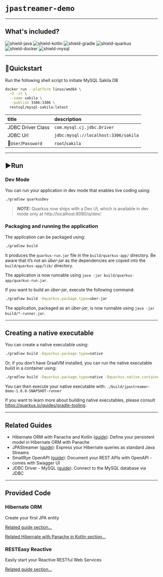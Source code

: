 # `jpastreamer-demo`

---

## What's included?

![shield-java][shield-java]
![shield-kotlin][shield-kotlin]
![shield-gradle][shield-gradle]
![shield-quarkus][shield-quarkus]
![shield-docker][shield-docker]
![shield-mysql][shield-mysql]

---

## 🚀Quickstart

Run the following shell script to initiate MySQL Sakila DB

```sh
docker run --platform linux/amd64 \
  -d -it \
  --name sakila \
  --publish 3306:3306 \
  restsql/mysql-sakila:latest
```

| title | description |
| :--- | :---- |
| JDBC Driver Class | `com.mysql.cj.jdbc.Driver` |
| JDBC Url | `jdbc:mysql://localhost:3306/sakila` |
| 🔑`User`/`Password` | `root`/`sakila` |

---

## ▶️Run

### Dev Mode

You can run your application in dev mode that enables live coding using:

```sh
./gradlew quarkusDev
```

> **_NOTE:_**  Quarkus now ships with a Dev UI, which is available in dev mode only at http://localhost:8080/q/dev/.

### Packaging and running the application

The application can be packaged using:

```sh
./gradlew build
```

It produces the `quarkus-run.jar` file in the `build/quarkus-app/` directory.
Be aware that it’s not an _über-jar_ as the dependencies are copied into the `build/quarkus-app/lib/` directory.

The application is now runnable using `java -jar build/quarkus-app/quarkus-run.jar`.

If you want to build an _über-jar_, execute the following command:

```sh
./gradlew build -Dquarkus.package.type=uber-jar
```

The application, packaged as an _über-jar_, is now runnable using `java -jar build/*-runner.jar`.

---

## Creating a native executable

You can create a native executable using: 

```sh
./gradlew build -Dquarkus.package.type=native
```

Or, if you don't have GraalVM installed, you can run the native executable build in a container using:

```sh
./gradlew build -Dquarkus.package.type=native -Dquarkus.native.container-build=true
```

You can then execute your native executable with: `./build/jpastreamer-demo-1.0.0-SNAPSHOT-runner`

If you want to learn more about building native executables, please consult https://quarkus.io/guides/gradle-tooling.

---

## Related Guides

- Hibernate ORM with Panache and Kotlin ([guide](https://quarkus.io/guides/hibernate-orm-panache-kotlin)): Define your persistent model in Hibernate ORM with Panache
- JPAStreamer ([guide](https://quarkiverse.github.io/quarkiverse-docs/quarkus-jpastreamer/dev/)): Express your Hibernate queries as standard Java Streams
- SmallRye OpenAPI ([guide](https://quarkus.io/guides/openapi-swaggerui)): Document your REST APIs with OpenAPI - comes with Swagger UI
- JDBC Driver - MySQL ([guide](https://quarkus.io/guides/datasource)): Connect to the MySQL database via JDBC

---

## Provided Code

### Hibernate ORM

Create your first JPA entity

[Related guide section...](https://quarkus.io/guides/hibernate-orm)


[Related Hibernate with Panache in Kotlin section...](https://quarkus.io/guides/hibernate-orm-panache-kotlin)

### RESTEasy Reactive

Easily start your Reactive RESTful Web Services

[Related guide section...](https://quarkus.io/guides/getting-started-reactive#reactive-jax-rs-resources)

[shield-java]: https://img.shields.io/badge/Temurin-11-f3812a?logo=openjdk&logoColor=f3812a&style=flat-square
[shield-kotlin]: https://img.shields.io/badge/Kotlin-1.4.31-0095D5?logo=kotlin&logoColor=0095D5&style=flat-square
[shield-gradle]: https://img.shields.io/badge/Gradle-7.4.2-abd759?logo=gradle&logoColor=abd759&style=flat-square
[shield-quarkus]: https://img.shields.io/badge/Quarkus-3.4-4695EB?logo=quarkus&logoColor=4695EB&style=flat-square
[shield-docker]: https://img.shields.io/badge/Docker-20.10.x-2496ED?logo=docker&logoColor=2496ED&style=flat-square
[shield-mysql]: https://img.shields.io/badge/MySQL-5.x-4479A1?logo=mysql&logoColor=4479A1&style=flat-square
